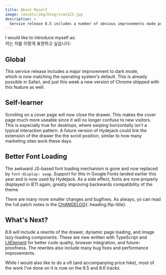 ```yaml
---
title: About Myself
image: /assets/img/blog/scan123.jpg
description: >
  Service release 8.5 includes a number of obvious improvements made possible by changes in the way the web works.
---
```


I would like to introduce myself as:
<br>저는 저를 이렇게 표현하고 싶습니다:

## Global
This service release includes a major improvement to dark mode, <br>which is now matching the operating system's default. This is already possible in Safari, and just this week a new version of Chrome shipped with this feature as well.

## Self-learner
Scrolling on a cover page will now close the drawer. This makes the cover page much more useable since it will no longer confuse to new visitors. This is especially true for desktops, where swiping horizontally isn't a typical interaction pattern.
A future version of Hydejack could link the extension of the drawer the the scroll position, similar to how many marketing sites work these days.

## Better Font Loading
The awkward JS-based font loading mechanism is gone and now replaced by `font-display: swap`. Support for this in Google Fonts landed earlier this year and is now used by Hydejack. As a side effect, fonts are now properly displayed in IE11 again, greatly improving backwards compatibility of the theme.

There are many more smaller changes and bugfixes. As always, yo can read the full patch notes in the [CHANGELOG](../../CHANGELOG.md){:.heading.flip-title}.

## What's Next?
8.6 will include a rewrite of the drawer, dynamic page loading, and image lazy-loading components. These are new written with TypeScript and [LitElement](https://lit-element.polymer-project.org) for better code quality, browser integration, and future-proofness. The rewrites also include many bug fixes and performance improvements.

While I would also like to do a v9 (and accompanying price hike), most of the work I've done on it is now on the 8.5 and 8.6 tracks. 
